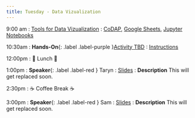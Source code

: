 ```yaml
---
title: Tuesday - Data Vizualization
---
```


9:00 am
: [Tools for Data Vizualization](#)
  : [CoDAP](#), [Google Sheets](#), [Jupyter Notebooks](#)

10:30am
: **Hands-On**{: .label .label-purple }[Activity TBD](#)
  : [Instructions](#)

12:00pm
 : 🥘 Lunch 🥘

1:00pm 
: **Speaker**{: .label .label-red } Taryn 
  : [Slides](#)
: **Description** This will get replaced soon.

2:30pm
: ☕ Coffee Break ☕

3:00pm
: **Speaker**{: .label .label-red } Sam 
  : [Slides](#)
: **Description** This will get replaced soon.
